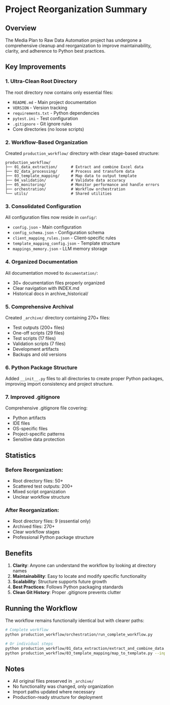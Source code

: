 # Project Reorganization Summary

## Overview
The Media Plan to Raw Data Automation project has undergone a comprehensive cleanup and reorganization to improve maintainability, clarity, and adherence to Python best practices.

## Key Improvements

### 1. **Ultra-Clean Root Directory**
The root directory now contains only essential files:
- `README.md` - Main project documentation
- `VERSION` - Version tracking
- `requirements.txt` - Python dependencies
- `pytest.ini` - Test configuration
- `.gitignore` - Git ignore rules
- Core directories (no loose scripts)

### 2. **Workflow-Based Organization**
Created `production_workflow/` directory with clear stage-based structure:
```
production_workflow/
├── 01_data_extraction/      # Extract and combine Excel data
├── 02_data_processing/      # Process and transform data
├── 03_template_mapping/     # Map data to output template
├── 04_validation/           # Validate data accuracy
├── 05_monitoring/           # Monitor performance and handle errors
├── orchestration/           # Workflow orchestration
└── utils/                   # Shared utilities
```

### 3. **Consolidated Configuration**
All configuration files now reside in `config/`:
- `config.json` - Main configuration
- `config_schema.json` - Configuration schema
- `client_mapping_rules.json` - Client-specific rules
- `template_mapping_config.json` - Template structure
- `mappings_memory.json` - LLM memory storage

### 4. **Organized Documentation**
All documentation moved to `documentation/`:
- 30+ documentation files properly organized
- Clear navigation with INDEX.md
- Historical docs in archive_historical/

### 5. **Comprehensive Archival**
Created `_archive/` directory containing 270+ files:
- Test outputs (200+ files)
- One-off scripts (29 files)
- Test scripts (17 files)
- Validation scripts (7 files)
- Development artifacts
- Backups and old versions

### 6. **Python Package Structure**
Added `__init__.py` files to all directories to create proper Python packages, improving import consistency and project structure.

### 7. **Improved .gitignore**
Comprehensive .gitignore file covering:
- Python artifacts
- IDE files
- OS-specific files
- Project-specific patterns
- Sensitive data protection

## Statistics

### Before Reorganization:
- Root directory files: 50+
- Scattered test outputs: 200+
- Mixed script organization
- Unclear workflow structure

### After Reorganization:
- Root directory files: 9 (essential only)
- Archived files: 270+
- Clear workflow stages
- Professional Python package structure

## Benefits

1. **Clarity**: Anyone can understand the workflow by looking at directory names
2. **Maintainability**: Easy to locate and modify specific functionality
3. **Scalability**: Structure supports future growth
4. **Best Practices**: Follows Python packaging standards
5. **Clean Git History**: Proper .gitignore prevents clutter

## Running the Workflow

The workflow remains functionally identical but with clearer paths:

```bash
# Complete workflow
python production_workflow/orchestration/run_complete_workflow.py

# Or individual steps
python production_workflow/01_data_extraction/extract_and_combine_data.py --planned input/PLANNED_*.xlsx --delivered input/DELIVERED_*.xlsx --output output/ --combine
python production_workflow/03_template_mapping/map_to_template.py --input output/COMBINED_*.xlsx --template input/OUTPUT_TEMPLATE_FILE_EMPTY_FILE.xlsx --output output/final_mapped.xlsx
```

## Notes
- All original files preserved in `_archive/`
- No functionality was changed, only organization
- Import paths updated where necessary
- Production-ready structure for deployment